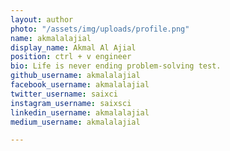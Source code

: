 ```yaml
---
layout: author
photo: "/assets/img/uploads/profile.png"
name: akmalalajial
display_name: Akmal Al Ajial
position: ctrl + v engineer
bio: Life is never ending problem-solving test.
github_username: akmalalajial
facebook_username: akmalalajial
twitter_username: saixci
instagram_username: saixsci
linkedin_username: akmalalajial
medium_username: akmalalajial

---
```

